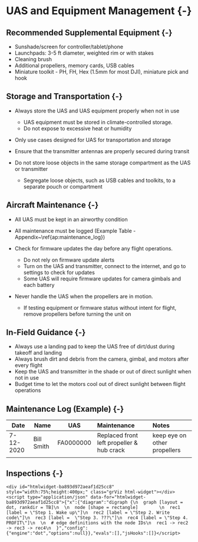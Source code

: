 # UAS and Equipment Management {-}

## Recommended Supplemental Equipment {-}

- Sunshade/screen for controller/tablet/phone
- Launchpads: 3-5 ft diameter, weighted rim or with stakes
- Cleaning brush
- Additional propellers, memory cards, USB cables
- Miniature toolkit - PH, FH, Hex (1.5mm for most DJI), miniature pick and hook


## Storage and Transportation {-}

- Always store the UAS and UAS equipment properly when not in use

    - UAS equipment must be stored in climate-controlled storage.
    - Do not expose to excessive heat or humidity

- Only use cases designed for UAS for transportation and storage
- Ensure that the transmitter antennas are properly secured during transit 
- Do not store loose objects in the same storage compartment as the UAS or transmitter

     - Segregate loose objects, such as USB cables and toolkits, to a separate pouch or compartment

## Aircraft Maintenance {-}

- All UAS must be kept in an airworthy condition
- All maintenance must be logged (Example Table - Appendix~\ref{ap:maintenance_log})
- Check for firmware updates the day before any flight operations.

    - Do not rely on firmware update alerts
    - Turn on the UAS and transmitter, connect to the internet, and go to settings to check for updates
    - Some UAS will require firmware updates for camera gimbals and each battery

- Never handle the UAS when the propellers are in motion. 

    - If testing equipment or firmware status without intent for flight, remove propellers before turning the unit on


## In-Field Guidance {-}

- Always use a landing pad to keep the UAS free of dirt/dust during takeoff and landing
- Always brush dirt and debris from the camera, gimbal, and motors after every flight
- Keep the UAS and transmitter in the shade or out of direct sunlight when not in use
- Budget time to let the motors cool out of direct sunlight between flight operations



## Maintenance Log (Example) {-}

|	Date  | Name | UAS | Maintenance | Notes  | 
| ----- | ---- | ---- | :---- | :---- |
|	7-12-2020  | Bill Smith | FA0000000 | Replaced front left propeller \& hub crack | keep eye on other propellers | 
|       |      |      |             |       |

## Inspections {-}


```{=html}
<div id="htmlwidget-ba893d972aeaf1d25cc8" style="width:75%;height:400px;" class="grViz html-widget"></div>
<script type="application/json" data-for="htmlwidget-ba893d972aeaf1d25cc8">{"x":{"diagram":"digraph {\n  graph [layout = dot, rankdir = TB]\n  \n  node [shape = rectangle]        \n  rec1 [label = \"Step 1. Wake up\"]\n  rec2 [label = \"Step 2. Write code\"]\n  rec3 [label =  \"Step 3. ???\"]\n  rec4 [label = \"Step 4. PROFIT\"]\n  \n  # edge definitions with the node IDs\n  rec1 -> rec2 -> rec3 -> rec4\n  }","config":{"engine":"dot","options":null}},"evals":[],"jsHooks":[]}</script>
```
